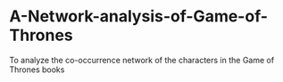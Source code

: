 # A-Network-analysis-of-Game-of-Thrones
To analyze the co-occurrence network of the characters in the Game of Thrones books
